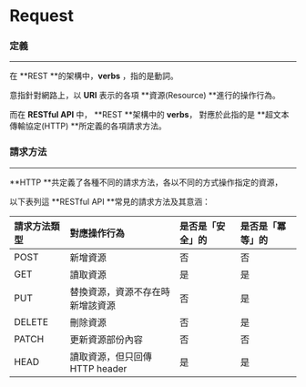 # Request

### 定義

---

在 **REST **的架構中，**verbs** ，指的是動詞。

意指針對網路上，以 **URI** 表示的各項 **資源\(Resource\) **進行的操作行為。

而在 **RESTful API** 中， **REST **架構中的 **verbs**， 對應於此指的是 **超文本傳輸協定\(HTTP\) **所定義的各項請求方法。

### 請求方法

---

**HTTP **共定義了各種不同的請求方法，各以不同的方式操作指定的資源，

以下表列這 **RESTful API **常見的請求方法及其意涵：

| 請求方法類型 | 對應操作行為 | 是否是「安全」的 | 是否是「冪等」的 |
| :--- | :--- | :--- | :--- |
| POST | 新增資源 | 否 | 否 |
| GET | 讀取資源 | 是 | 是 |
| PUT | 替換資源，資源不存在時新增該資源 | 否 | 是 |
| DELETE | 刪除資源 | 否 | 是 |
| PATCH | 更新資源部份內容 | 否 | 否 |
| HEAD | 讀取資源，但只回傳 HTTP header | 是 | 是 |

